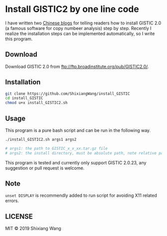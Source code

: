 # Install GISTIC2 by one line code

I have written two [Chinese blogs](https://www.jianshu.com/p/5822759a67e2) for telling readers how to install GISTIC 2.0 (a famous software for copy numbeer analysis) step by step. Recently I realize the installation steps can be implemented automatically, so I write this program.

## Download

Download GISTIC 2.0 from <ftp://ftp.broadinstitute.org/pub/GISTIC2.0/>.

## Installation

```bash
git clone https://github.com/ShixiangWang/install_GISTIC
cd install_GISTIC
chmod u+x install_GISTIC2.sh
```

## Usage

This program is a pure bash script and can be run in the following way.

```bash
./install_GISTIC2.sh args1 args2

# args1: the path to GISTIC_x_x_xx.tar.gz file
# args2: the install directory, must be absolute path, note relative path
```

This program is tested and currently only support GISTIC 2.0.23, any suggestion or pull request is welcome.

## Note

`unset DISPLAY` is recommendly added to run script for avoiding X11 related errors.

## LICENSE

MIT &copy; 2019 Shixiang Wang

